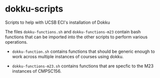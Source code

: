 # dokku-scripts

Scripts to help with UCSB ECI's installation of Dokku

The files `dokku-functions.sh` and `dokku-functions-m23` contain bash functions that
can be imported into the other scripts to perform various operations.

* `dokku-function.sh` contains functions that should be generic enough to
  work across multiple instances of courses using dokku.

* `dokku-functions-m23.sh` contains functions that are
  specfic to the M23 instances of CMPSC156.


